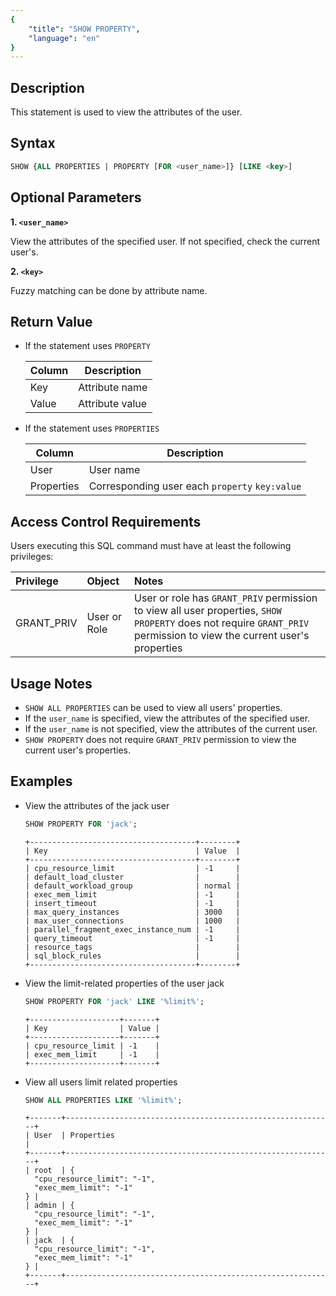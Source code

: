 ```yaml
---
{
    "title": "SHOW PROPERTY",
    "language": "en"
}
---
```


<!--
Licensed to the Apache Software Foundation (ASF) under one
or more contributor license agreements.  See the NOTICE file
distributed with this work for additional information
regarding copyright ownership.  The ASF licenses this file
to you under the Apache License, Version 2.0 (the
"License"); you may not use this file except in compliance
with the License.  You may obtain a copy of the License at

  http://www.apache.org/licenses/LICENSE-2.0

Unless required by applicable law or agreed to in writing,
software distributed under the License is distributed on an
"AS IS" BASIS, WITHOUT WARRANTIES OR CONDITIONS OF ANY
KIND, either express or implied.  See the License for the
specific language governing permissions and limitations
under the License.
-->

## Description

This statement is used to view the attributes of the user.

## Syntax

```sql
SHOW {ALL PROPERTIES | PROPERTY [FOR <user_name>]} [LIKE <key>]
```

## Optional Parameters
**1. `<user_name>`**

   View the attributes of the specified user. If not specified, check the current user's.

**2. `<key>`**

   Fuzzy matching can be done by attribute name.

## Return Value
- If the statement uses `PROPERTY`

   | Column | Description |
   | -- | -- |
   | Key | Attribute name |
   | Value | Attribute value |

- If the statement uses `PROPERTIES`

   | Column | Description |
   | -- | -- |
   | User | User name |
   | Properties | Corresponding user each `property` `key:value` |

## Access Control Requirements

Users executing this SQL command must have at least the following privileges:

| Privilege | Object | Notes                 |
| :---------------- | :------------- | :---------------------------- |
| GRANT_PRIV        | User or Role    | User or role has `GRANT_PRIV` permission to view all user properties, `SHOW PROPERTY` does not require `GRANT_PRIV` permission to view the current user's properties |

## Usage Notes
-  `SHOW ALL PROPERTIES` can be used to view all users' properties.
- If the `user_name` is specified, view the attributes of the specified user.
- If the `user_name` is not specified, view the attributes of the current user.
- `SHOW PROPERTY` does not require `GRANT_PRIV` permission to view the current user's properties.

## Examples

- View the attributes of the jack user

   ```sql
   SHOW PROPERTY FOR 'jack';
   ```
   ```text
   +-------------------------------------+--------+
   | Key                                 | Value  |
   +-------------------------------------+--------+
   | cpu_resource_limit                  | -1     |
   | default_load_cluster                |        |
   | default_workload_group              | normal |
   | exec_mem_limit                      | -1     |
   | insert_timeout                      | -1     |
   | max_query_instances                 | 3000   |
   | max_user_connections                | 1000   |
   | parallel_fragment_exec_instance_num | -1     |
   | query_timeout                       | -1     |
   | resource_tags                       |        |
   | sql_block_rules                     |        |
   +-------------------------------------+--------+
   ```

- View the limit-related properties of the user jack

   ```sql
   SHOW PROPERTY FOR 'jack' LIKE '%limit%';
   ```

   ```text
   +--------------------+-------+
   | Key                | Value |
   +--------------------+-------+
   | cpu_resource_limit | -1    |
   | exec_mem_limit     | -1    |
   +--------------------+-------+
   ```

- View all users limit related properties

   ```sql
   SHOW ALL PROPERTIES LIKE '%limit%';
   ```

   ```text
   +-------+------------------------------------------------------------+
   | User  | Properties                                                 |
   +-------+------------------------------------------------------------+
   | root  | {
     "cpu_resource_limit": "-1",
     "exec_mem_limit": "-1"
   } |
   | admin | {
     "cpu_resource_limit": "-1",
     "exec_mem_limit": "-1"
   } |
   | jack  | {
     "cpu_resource_limit": "-1",
     "exec_mem_limit": "-1"
   } |
   +-------+------------------------------------------------------------+
   ```

